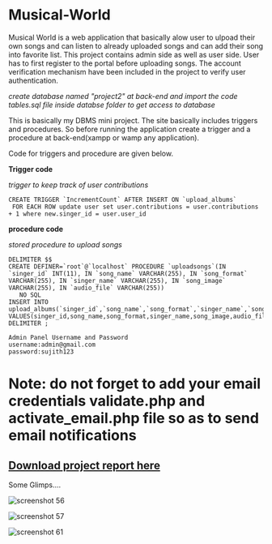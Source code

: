 # Musical-World
Musical World is a web application that basically alow user to ulpoad their own songs and can listen to already uploaded songs and can add their song into favorite list.
This project contains admin side as well as user side.
User has to first register to the portal before uploading songs.
The account verification mechanism have been included in the project to verify user authentication.

*create database named "project2" at back-end and import the code tables.sql file inside databse folder to get access to database*

This is basically my DBMS mini project.
The site basically includes triggers and procedures.
So before running the application create a trigger and a procedure at back-end(xampp or wamp any application).

Code for triggers and procedure are given below.

****Trigger code****

*trigger to keep track of user contributions*
```mysql
CREATE TRIGGER `IncrementCount` AFTER INSERT ON `upload_albums`
 FOR EACH ROW update user set user.contributions = user.contributions + 1 where new.singer_id = user.user_id
 ```
 ****procedure code****
 
 *stored procedure to upload songs*
 ```mysql
 DELIMITER $$
CREATE DEFINER=`root`@`localhost` PROCEDURE `uploadsongs`(IN `singer_id` INT(11), IN `song_name` VARCHAR(255), IN `song_format` VARCHAR(255), IN `singer_name` VARCHAR(255), IN `song_image` VARCHAR(255), IN `audio_file` VARCHAR(255))
    NO SQL
INSERT INTO upload_albums(`singer_id`,`song_name`,`song_format`,`singer_name`,`song_image`,`audio_file`) VALUES(singer_id,song_name,song_format,singer_name,song_image,audio_file)$$
DELIMITER ;
```
```
Admin Panel Username and Password
username:admin@gmail.com
password:sujith123
```
#  Note: do not forget to add your email credentials validate.php and activate_email.php file so as to send email notifications

## [Download project report here](https://bit.ly/3WuzylB)


Some Glimps....

![screenshot 56](https://user-images.githubusercontent.com/38497682/52524811-476dc100-2cc7-11e9-9269-acc1bf00997c.png)


![screenshot 57](https://user-images.githubusercontent.com/38497682/52524822-610f0880-2cc7-11e9-8ad6-ff56945583d0.png)


![screenshot 61](https://user-images.githubusercontent.com/38497682/52524832-80a63100-2cc7-11e9-902a-62b0b52d14a1.png)


